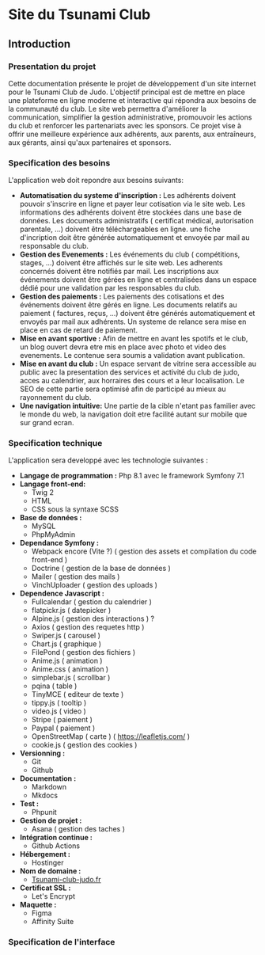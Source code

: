# Site du Tsunami Club 
## Introduction

### Presentation du projet
Cette documentation présente le projet de développement d'un site internet pour le Tsunami Club de Judo. L'objectif principal est de mettre en place une plateforme en ligne moderne et interactive qui répondra aux besoins de la communauté du club. Le site web permettra d'améliorer la communication, simplifier la gestion administrative, promouvoir les actions du club et renforcer les partenariats avec les sponsors. Ce projet vise à offrir une meilleure expérience aux adhérents, aux parents, aux entraîneurs, aux gérants, ainsi qu'aux partenaires et sponsors.
### Specification des besoins
L'application web doit repondre aux besoins suivants:
-  **Automatisation du systeme d'inscription :** 
    Les adhérents doivent pouvoir s'inscrire en ligne et payer leur cotisation via le site web. Les informations des adhérents doivent être stockées dans une base de données. Les documents administratifs ( certificat médical, autorisation parentale, ...) doivent être téléchargeables en ligne. une fiche d'incription doit être générée automatiquement et envoyée par mail au responsable du club.
-  **Gestion des Evenements :** 
    Les événements du club ( compétitions, stages, ...) doivent être affichés sur le site web. Les adherents concernés doivent être notifiés par mail. Les inscriptions aux événements doivent être gérées en ligne et centralisées dans un espace dédié pour une validation par les responsables du club.
-  **Gestion des paiements :** 
    Les paiements des cotisations et des événements doivent être gérés en ligne. Les documents relatifs au paiement ( factures, reçus, ...) doivent être générés automatiquement et envoyés par mail aux adhérents. Un systeme de relance sera mise en place en cas de retard de paiement.
-   **Mise en avant sportive :**
    Afin de mettre en avant les spotifs et le club, un blog ouvert devra etre mis en place avec photo et video des evenements. Le contenue sera soumis a validation avant publication. 
-   **Mise en avant du club :**
    Un espace servant de vitrine sera accessible au public avec la presentation des services et activité du club de judo, acces au calendrier, aux horraires des cours et a leur localisation. Le SEO de cette partie sera optimisé afin de participé au mieux au rayonnement du club.
-   **Une navigation intuitive:**
    Une partie de la cible n'etant pas familier avec le monde du web, la navigation doit etre facilité autant sur mobile que sur grand ecran.
### Specification technique
L'application sera developpé avec les technologie suivantes :
-   **Langage de programmation :**
    Php 8.1 avec le framework Symfony 7.1
-   **Langage front-end:**
    -   Twig 2
    -   HTML
    -   CSS sous la syntaxe SCSS
-   **Base de données :**
    -   MySQL
    -   PhpMyAdmin
-   **Dependance Symfony :**
    -   Webpack encore (Vite ?) ( gestion des assets et compilation du code front-end )
    -   Doctrine ( gestion de la base de données )
    -   Mailer ( gestion des mails )
    -   VinchUploader ( gestion des uploads )
-   **Dependence Javascript :**
    -  Fullcalendar ( gestion du calendrier )
    -  flatpickr.js ( datepicker )
    -  Alpine.js ( gestion des interactions ) ?
    -  Axios ( gestion des requetes http )
    -  Swiper.js ( carousel )
    -  Chart.js ( graphique )
    -  FilePond ( gestion des fichiers )
    -  Anime.js ( animation )
    -  Anime.css ( animation )
    -  simplebar.js ( scrollbar )
    -  pqina ( table )
    -  TinyMCE ( editeur de texte )
    -  tippy.js ( tooltip )
    -  video.js ( video )
    -  Stripe ( paiement )
    -  Paypal ( paiement )
    -  OpenStreetMap ( carte ) ( https://leafletjs.com/ )
    -  cookie.js ( gestion des cookies )
-   **Versionning :**
    -   Git
    -   Github
-   **Documentation :**
    -   Markdown
    -   Mkdocs
-   **Test :**
    -   Phpunit
-   **Gestion de projet :**
    -   Asana ( gestion des taches )
-   **Intégration continue :**
    -   Github Actions
-   **Hébergement :**
    -   Hostinger
-   **Nom de domaine :**
    -   [Tsunami-club-judo.fr]( https://tsunami-club-judo.fr )
-   **Certificat SSL :**
    -   Let's Encrypt
-   **Maquette :**
    -  Figma 
    -  Affinity Suite
### Specification de l'interface










